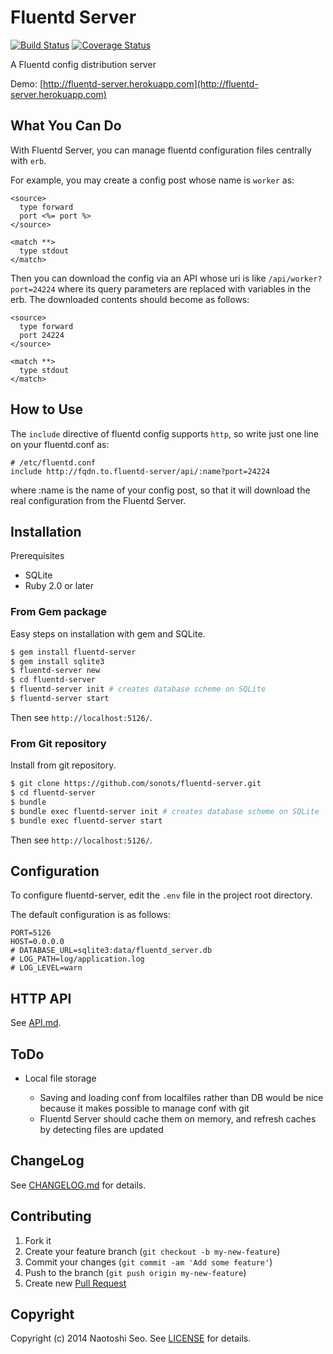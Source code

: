 # Fluentd Server

[![Build Status](https://secure.travis-ci.org/sonots/fluentd-server.png?branch=master)](http://travis-ci.org/sonots/fluentd-server)
[![Coverage Status](https://coveralls.io/repos/sonots/fluentd-server/badge.png?branch=master)](https://coveralls.io/r/sonots/fluentd-server?branch=master)

A Fluentd config distribution server

Demo: [http://fluentd-server.herokuapp.com](http://fluentd-server.herokuapp.com)

## What You Can Do

With Fluentd Server, you can manage fluentd configuration files centrally with `erb`. 

For example, you may create a config post whose name is `worker` as:

```
<source>
  type forward
  port <%= port %>
</source>

<match **>
  type stdout
</match>
```

Then you can download the config via an API whose uri is like `/api/worker?port=24224` where its query parameters are replaced with variables in the erb. 
The downloaded contents should become as follows:

```
<source>
  type forward
  port 24224
</source>

<match **>
  type stdout
</match>
```

## How to Use

The `include` directive of fluentd config supports `http`, so write just one line on your fluentd.conf as:

```
# /etc/fluentd.conf
include http://fqdn.to.fluentd-server/api/:name?port=24224
```

where :name is the name of your config post, so that it will download the real configuration from the Fluentd Server.

## Installation

Prerequisites

* SQLite
* Ruby 2.0 or later

### From Gem package

Easy steps on installation with gem and SQLite.

```bash
$ gem install fluentd-server
$ gem install sqlite3
$ fluentd-server new
$ cd fluentd-server
$ fluentd-server init # creates database scheme on SQLite
$ fluentd-server start
```

Then see `http://localhost:5126/`.

### From Git repository

Install from git repository. 

```bash
$ git clone https://github.com/sonots/fluentd-server.git
$ cd fluentd-server
$ bundle
$ bundle exec fluentd-server init # creates database scheme on SQLite
$ bundle exec fluentd-server start
```

Then see `http://localhost:5126/`. 

## Configuration

To configure fluentd-server, edit the `.env` file in the project root directory.

The default configuration is as follows:

```
PORT=5126
HOST=0.0.0.0
# DATABASE_URL=sqlite3:data/fluentd_server.db
# LOG_PATH=log/application.log
# LOG_LEVEL=warn
```

## HTTP API

See [API.md](API.md).

## ToDo

* Local file storage

  * Saving and loading conf from localfiles rather than DB would be nice because it makes possible to manage conf with git
  * Fluentd Server should cache them on memory, and refresh caches by detecting files are updated

## ChangeLog

See [CHANGELOG.md](CHANGELOG.md) for details.

## Contributing

1. Fork it
2. Create your feature branch (`git checkout -b my-new-feature`)
3. Commit your changes (`git commit -am 'Add some feature'`)
4. Push to the branch (`git push origin my-new-feature`)
5. Create new [Pull Request](../../pull/new/master)

## Copyright

Copyright (c) 2014 Naotoshi Seo. See [LICENSE](LICENSE) for details.
